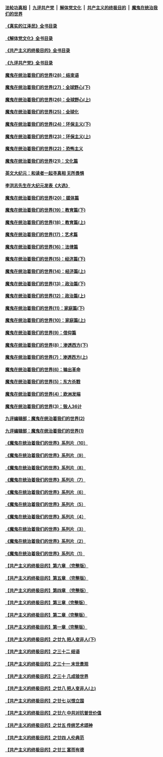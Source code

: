 ####  [法轮功真相](../../../../basic/blob/master/README.md?t=08261301) &nbsp;|&nbsp; [九评共产党](../../../../9ping.md/blob/master/README.md?t=08261301) &nbsp;|&nbsp; [解体党文化](../../../../jtdwh.md/blob/master/README.md?t=08261301)  &nbsp;|&nbsp; [共产主义的终极目的](../../../../gczydzjmd.md/blob/master/README.md?t=08261301) &nbsp;|&nbsp; [魔鬼在统治我们的世界](../../../../mgztzwmdsj.md/blob/master/README.md?t=08261301) 

#### [《真实的江泽民》全书目录](../pages/nsc422/n13721399.md?t=08261301) 

#### [《解体党文化》全书目录](../pages/nsc422/n13721157.md?t=08261301) 

#### [《共产主义的终极目的》全书目录](../pages/nsc422/n13721048.md?t=08261301) 

#### [《九评共产党》全书目录](../pages/nsc422/n13708085.md?t=08261301) 

#### [魔鬼在统治着我们的世界(28)：结束语](../pages/nsc422/n10936246.md?t=08261301) 

#### [魔鬼在统治着我们的世界(27)：全球野心(下)](../pages/nsc422/n10928319.md?t=08261301) 

#### [魔鬼在统治着我们的世界(26)：全球野心(上)](../pages/nsc422/n10900318.md?t=08261301) 

#### [魔鬼在统治着我们的世界(25)：全球化](../pages/nsc422/n10788205.md?t=08261301) 

#### [魔鬼在统治着我们的世界(24)：环保主义(下)](../pages/nsc422/n10695307.md?t=08261301) 

#### [魔鬼在统治着我们的世界(23)：环保主义(上)](../pages/nsc422/n10688613.md?t=08261301) 

#### [魔鬼在统治着我们的世界(22)：恐怖主义](../pages/nsc422/n10614727.md?t=08261301) 

#### [魔鬼在统治着我们的世界(21)：文化篇](../pages/nsc422/n10597706.md?t=08261301) 

#### [英文大纪元：和读者一起寻真相 无所畏惧](../pages/nsc422/n12542027.md?t=08261301) 

#### [李洪志先生在大纪元发表《大选》](../pages/nsc422/n12534746.md?t=08261301) 

#### [魔鬼在统治着我们的世界(20)：媒体篇](../pages/nsc422/n10586579.md?t=08261301) 

#### [魔鬼在统治着我们的世界(19)：教育篇(下)](../pages/nsc422/n10564808.md?t=08261301) 

#### [魔鬼在统治着我们的世界(18)：教育篇(上)](../pages/nsc422/n10526970.md?t=08261301) 

#### [魔鬼在统治着我们的世界(17)：艺术篇](../pages/nsc422/n10499093.md?t=08261301) 

#### [魔鬼在统治着我们的世界(16)：法律篇](../pages/nsc422/n10485969.md?t=08261301) 

#### [魔鬼在统治着我们的世界(15)：经济篇(下)](../pages/nsc422/n10469975.md?t=08261301) 

#### [魔鬼在统治着我们的世界(14)：经济篇(上)](../pages/nsc422/n10457370.md?t=08261301) 

#### [魔鬼在统治着我们的世界(13)：政治篇(下)](../pages/nsc422/n10448270.md?t=08261301) 

#### [魔鬼在统治着我们的世界(12)：政治篇(上)](../pages/nsc422/n10444576.md?t=08261301) 

#### [魔鬼在统治着我们的世界(11)：家庭篇(下)](../pages/nsc422/n10440961.md?t=08261301) 

#### [魔鬼在统治着我们的世界(10)：家庭篇(上)](../pages/nsc422/n10435448.md?t=08261301) 

#### [魔鬼在统治着我们的世界(9)：信仰篇](../pages/nsc422/n10432159.md?t=08261301) 

#### [魔鬼在统治着我们的世界(8)：渗透西方(下)](../pages/nsc422/n10429603.md?t=08261301) 

#### [魔鬼在统治着我们的世界(7)：渗透西方(上)](../pages/nsc422/n10426013.md?t=08261301) 

#### [魔鬼在统治着我们的世界(6)：输出革命](../pages/nsc422/n10421536.md?t=08261301) 

#### [魔鬼在统治着我们的世界(5)：东方杀戮](../pages/nsc422/n10417707.md?t=08261301) 

#### [魔鬼在统治着我们的世界(4)：欧洲发端](../pages/nsc422/n10414890.md?t=08261301) 

#### [魔鬼在统治着我们的世界(3)：毁人36计](../pages/nsc422/n10411583.md?t=08261301) 

#### [九评编辑部：魔鬼在统治着我们的世界(2)](../pages/nsc422/n10410036.md?t=08261301) 

#### [九评编辑部：魔鬼在统治着我们的世界(1)](../pages/nsc422/n10406825.md?t=08261301) 

#### [《魔鬼在统治着我们的世界》系列片（10）](../pages/nsc422/n12292670.md?t=08261301) 

#### [《魔鬼在统治着我们的世界》系列片（9）](../pages/nsc422/n12290859.md?t=08261301) 

#### [《魔鬼在统治着我们的世界》系列片（8）](../pages/nsc422/n12287445.md?t=08261301) 

#### [《魔鬼在统治着我们的世界》系列片（7）](../pages/nsc422/n12283425.md?t=08261301) 

#### [《魔鬼在统治着我们的世界》系列片（6）](../pages/nsc422/n12282314.md?t=08261301) 

#### [《魔鬼在统治着我们的世界》系列片（5）](../pages/nsc422/n12281419.md?t=08261301) 

#### [《魔鬼在统治着我们的世界》系列片（4）](../pages/nsc422/n12274024.md?t=08261301) 

#### [《魔鬼在统治着我们的世界》系列片（3）](../pages/nsc422/n12271322.md?t=08261301) 

#### [《魔鬼在统治着我们的世界》系列片（2）](../pages/nsc422/n12269049.md?t=08261301) 

#### [《魔鬼在统治着我们的世界》系列片（1）](../pages/nsc422/n12267575.md?t=08261301) 

#### [【共产主义的终极目的】第六章 （完整版）](../pages/nsc422/n11428913.md?t=08261301) 

#### [【共产主义的终极目的】第五章 （完整版）](../pages/nsc422/n11428912.md?t=08261301) 

#### [【共产主义的终极目的】第四章 （完整版）](../pages/nsc422/n11428907.md?t=08261301) 

#### [【共产主义的终极目的】第三章（完整版）](../pages/nsc422/n11428848.md?t=08261301) 

#### [【共产主义的终极目的】第二章（完整版）](../pages/nsc422/n11428831.md?t=08261301) 

#### [【共产主义的终极目的】第一章（完整版）](../pages/nsc422/n11417651.md?t=08261301) 

#### [【共产主义的终极目的】之廿九 把人变非人(下)](../pages/nsc422/n11344140.md?t=08261301) 

#### [【共产主义的终极目的】之三十二 结语](../pages/nsc422/n11360535.md?t=08261301) 

#### [【共产主义的终极目的】之三十一 末世景观](../pages/nsc422/n11351129.md?t=08261301) 

#### [【共产主义的终极目的】之三十 几成狼世界](../pages/nsc422/n11348280.md?t=08261301) 

#### [【共产主义的终极目的】之廿八 把人变非人(上)](../pages/nsc422/n11340492.md?t=08261301) 

#### [【共产主义的终极目的】之廿七 以恨立国](../pages/nsc422/n11336944.md?t=08261301) 

#### [【共产主义的终极目的】之廿六 中共对抗普世价值](../pages/nsc422/n11324785.md?t=08261301) 

#### [【共产主义的终极目的】之廿五 传统艺术颂神](../pages/nsc422/n11296396.md?t=08261301) 

#### [【共产主义的终极目的】之廿四 人伦典范](../pages/nsc422/n11296397.md?t=08261301) 

#### [【共产主义的终极目的】之廿三 富而有德](../pages/nsc422/n11283598.md?t=08261301) 


